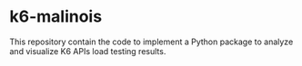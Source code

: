 # k6-malinois
This repository contain the code to implement a Python package to analyze and visualize K6 APIs load testing results.